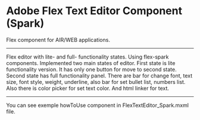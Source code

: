 # Adobe Flex Text Editor Component (Spark)

  Flex component for AIR/WEB applications.

-------------------

Flex editor with lite- and full- functionality states. Using flex-spark components.
Implemented two main states of editor. First state is lite functionality version. It has only one button for move to second state. Second state has full functionality panel. There are bar for change font, text size, font style, weight, underline, also bar for set bullet list, numbers list. Also there is color picker for set text color. And html linker for text.

-------------------

You can see exemple howToUse component in FlexTextEditor_Spark.mxml file.
